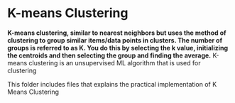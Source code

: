 # K-means Clustering
<b> K-means clustering, similar to nearest neighbors but uses the method of clustering to group similar items/data points in clusters. The number of groups is referred to as K. You do this by selecting the k value, initializing the centroids and then selecting the group and finding the average.</b>
K-means clustering is an unsupervised ML algorithm that is used for clustering

This folder includes files that explains the practical implementation of K Means Clustering
